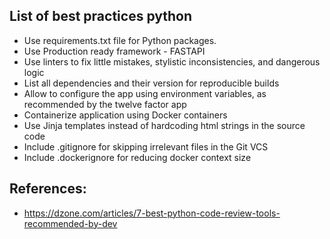 ## List of best practices python
- Use requirements.txt file for Python packages.
- Use Production ready framework - FASTAPI
- Use linters to fix little mistakes, stylistic inconsistencies, and dangerous logic
- List all dependencies and their version for reproducible builds
- Allow to configure the app using environment variables, as recommended by the twelve factor app
- Containerize application using Docker containers
- Use Jinja templates instead of hardcoding html strings in the source code
- Include .gitignore for skipping irrelevant files in the Git VCS
- Include .dockerignore for reducing docker context size

## References:
+ https://dzone.com/articles/7-best-python-code-review-tools-recommended-by-dev